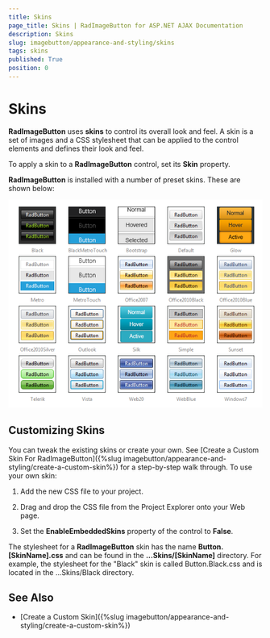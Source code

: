 ```yaml
---
title: Skins
page_title: Skins | RadImageButton for ASP.NET AJAX Documentation
description: Skins
slug: imagebutton/appearance-and-styling/skins
tags: skins
published: True
position: 0
---
```


# Skins

**RadImageButton** uses **skins** to control its overall look and feel. A skin is a set of images and a CSS stylesheet that can be applied to the control elements and defines their look and feel.

To apply a skin to a **RadImageButton** control, set its **Skin** property.

**RadImageButton** is installed with a number of preset skins. These are shown below:

![RadImageButton-skins](images/RadImageButton-skins.png)

## Customizing Skins

You can tweak the existing skins or create your own. See [Create a Custom Skin For RadImageButton]({%slug imagebutton/appearance-and-styling/create-a-custom-skin%}) for a step-by-step walk through. To use your own skin:

1. Add the new CSS file to your project.

1. Drag and drop the CSS file from the Project Explorer onto your Web page.

1. Set the **EnableEmbeddedSkins** property of the control to **False**.

The stylesheet for a **RadImageButton** skin has the name **Button.[SkinName].css** and can be found in the **...Skins/[SkinName]** directory. For example, the stylesheet for the "Black" skin is called Button.Black.css and is located in the ...Skins/Black directory.

## See Also

 * [Create a Custom Skin]({%slug imagebutton/appearance-and-styling/create-a-custom-skin%})
